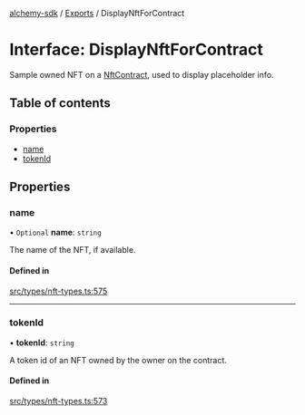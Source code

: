 [alchemy-sdk](../README.md) / [Exports](../modules.md) / DisplayNftForContract

# Interface: DisplayNftForContract

Sample owned NFT on a [NftContract](NftContract.md), used to display placeholder info.

## Table of contents

### Properties

- [name](DisplayNftForContract.md#name)
- [tokenId](DisplayNftForContract.md#tokenid)

## Properties

### name

• `Optional` **name**: `string`

The name of the NFT, if available.

#### Defined in

[src/types/nft-types.ts:575](https://github.com/alchemyplatform/alchemy-sdk-js/blob/fb68bb4a/src/types/nft-types.ts#L575)

___

### tokenId

• **tokenId**: `string`

A token id of an NFT owned by the owner on the contract.

#### Defined in

[src/types/nft-types.ts:573](https://github.com/alchemyplatform/alchemy-sdk-js/blob/fb68bb4a/src/types/nft-types.ts#L573)
